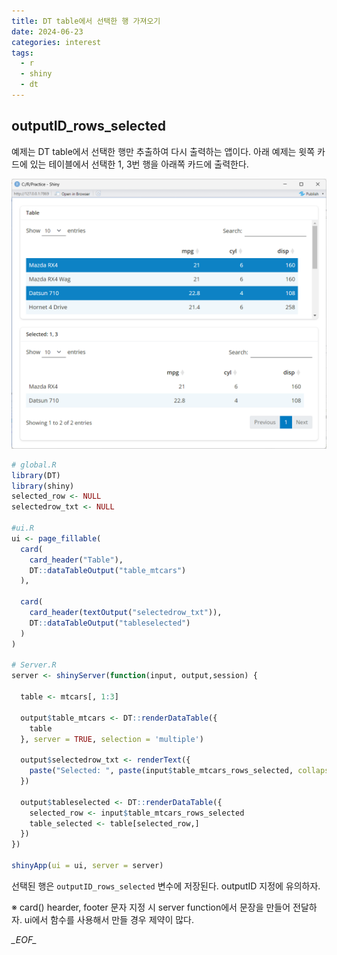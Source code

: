 ```yaml
---
title: DT table에서 선택한 행 가져오기
date: 2024-06-23
categories: interest
tags:
  - r
  - shiny
  - dt
---
```

## outputID_rows_selected 
예제는 DT table에서 선택한 행만 추출하여 다시 출력하는 앱이다. 아래 예제는 윗쪽 카드에 있는 테이블에서 선택한 1, 3번 행을 아래쪽 카드에 출력한다.

![](/assets/images/Pasted%20image%2020240623185734.png)
```r
# global.R 
library(DT)
library(shiny)
selected_row <- NULL
selectedrow_txt <- NULL

#ui.R 
ui <- page_fillable(
  card(
    card_header("Table"),
    DT::dataTableOutput("table_mtcars")
  ),
  
  card(
    card_header(textOutput("selectedrow_txt")),
    DT::dataTableOutput("tableselected")
  )
)

# Server.R
server <- shinyServer(function(input, output,session) {
  
  table <- mtcars[, 1:3]  
  
  output$table_mtcars <- DT::renderDataTable({
    table
  }, server = TRUE, selection = 'multiple')  
  
  output$selectedrow_txt <- renderText({
    paste("Selected: ", paste(input$table_mtcars_rows_selected, collapse = ", "))
  })
  
  output$tableselected <- DT::renderDataTable({
    selected_row <- input$table_mtcars_rows_selected
    table_selected <- table[selected_row,]
  })
})

shinyApp(ui = ui, server = server)

```

선택된 행은 `outputID_rows_selected` 변수에 저장된다. outputID 지정에 유의하자.

※ card() hearder, footer 문자 지정 시 server function에서 문장을 만들어 전달하자. ui에서 함수를 사용해서 만들 경우 제약이 많다.

_\_EOF\__
